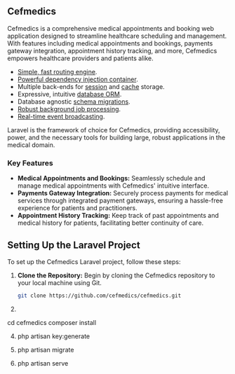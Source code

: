 ## Cefmedics

Cefmedics is a comprehensive medical appointments and booking web application designed to streamline healthcare scheduling and management. With features including medical appointments and bookings, payments gateway integration, appointment history tracking, and more, Cefmedics empowers healthcare providers and patients alike.

- [Simple, fast routing engine](https://laravel.com/docs/routing).
- [Powerful dependency injection container](https://laravel.com/docs/container).
- Multiple back-ends for [session](https://laravel.com/docs/session) and [cache](https://laravel.com/docs/cache) storage.
- Expressive, intuitive [database ORM](https://laravel.com/docs/eloquent).
- Database agnostic [schema migrations](https://laravel.com/docs/migrations).
- [Robust background job processing](https://laravel.com/docs/queues).
- [Real-time event broadcasting](https://laravel.com/docs/broadcasting).

Laravel is the framework of choice for Cefmedics, providing accessibility, power, and the necessary tools for building large, robust applications in the medical domain.

### Key Features

- **Medical Appointments and Bookings:** Seamlessly schedule and manage medical appointments with Cefmedics' intuitive interface.
- **Payments Gateway Integration:** Securely process payments for medical services through integrated payment gateways, ensuring a hassle-free experience for patients and practitioners.
- **Appointment History Tracking:** Keep track of past appointments and medical history for patients, facilitating better continuity of care.

## Setting Up the Laravel Project

To set up the Cefmedics Laravel project, follow these steps:

1. **Clone the Repository:** Begin by cloning the Cefmedics repository to your local machine using Git.

   ```bash
   git clone https://github.com/cefmedics/cefmedics.git

2.   ```bash
   cd cefmedics
   composer install


4. php artisan key:generate

5. php artisan migrate

6. php artisan serve

